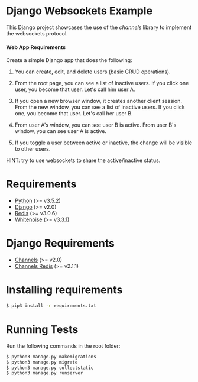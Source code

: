 # Django Websockets Example

This Django project showcases the use of the *channels* library to implement the websockets protocol.

#### Web App Requirements

Create a simple Django app that does the following:

1) You can create, edit, and delete users (basic CRUD operations).

2) From the root page, you can see a list of inactive users. 
    If you click one user, you become that user. 
    Let's call him user A.

3) If you open a new browser window, it creates another client session. 
    From the new window, you can see a list of inactive users. 
    If you click one, you become that user. Let's call her user B.

4) From user A's window, you can see user B is active. 
    From user B's window, you can see user A is active.

5) If you toggle a user between active or inactive, 
    the change will be visible to other users.

HINT: try to use websockets to share the active/inactive status.

# Requirements

- [Python](https://www.python.org/) (>= v3.5.2)
- [Django](https://www.djangoproject.com/) (>= v2.0)
- [Redis](https://redis.io/topics/quickstart) (>= v3.0.6)
- [Whitenoise](http://whitenoise.evans.io/en/stable/) (>= v3.3.1)

# Django Requirements

- [Channels](https://channels.readthedocs.io/en/latest/index.html) (>= v2.0)
- [Channels Redis](https://github.com/django/channels_redis) (>= v2.1.1)

# Installing requirements

```sh
$ pip3 install -r requirements.txt
```

# Running Tests

Run the following commands in the root folder:

```sh
$ python3 manage.py makemigrations
$ python3 manage.py migrate
$ python3 manage.py collectstatic
$ python3 manage.py runserver
```


